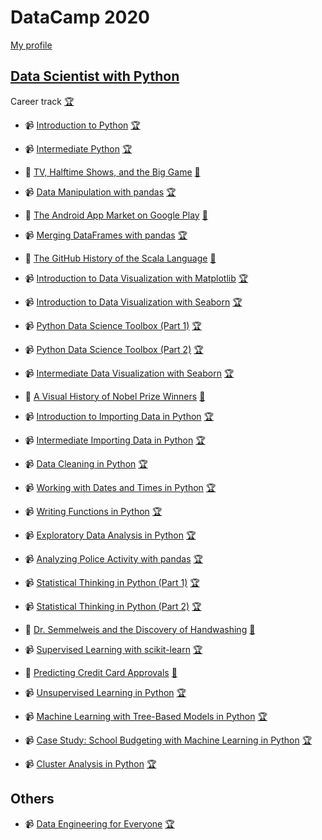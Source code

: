 # DataCamp 2020

[My profile](https://www.datacamp.com/profile/thebear44)

## [Data Scientist with Python](https://www.datacamp.com/tracks/data-scientist-with-python)

Career track [🏆](https://www.datacamp.com/statement-of-accomplishment/track/0a8ccad7613bc34fdff3cca2143dcd228dc8e58d)

* 📹 [Introduction to Python](https://www.datacamp.com/courses/intro-to-python-for-data-science) [🏆](https://www.datacamp.com/statement-of-accomplishment/course/6cf6b8cb6ab6fae0433f14ba53949abbe806feb4)

* 📹 [Intermediate Python](https://www.datacamp.com/courses/intermediate-python-for-data-science) [🏆](https://www.datacamp.com/statement-of-accomplishment/course/5622e1cff5e58cc8b8ecd53bb68b422001e09e62)

* 📝 [TV, Halftime Shows, and the Big Game](https://www.datacamp.com/projects/684) [📁](TV%2C%20Halftime%20Shows%2C%20and%20the%20Big%20Game)

* 📹 [Data Manipulation with pandas](https://www.datacamp.com/courses/data-manipulation-with-pandas) [🏆](https://www.datacamp.com/statement-of-accomplishment/course/9bcdd2615052731a2f7193b864e0fd67cbc1c13b)

* 📝 [The Android App Market on Google Play](https://www.datacamp.com/projects/619) [📁](The%20Android%20App%20Market%20on%20Google%20Play)

* 📹 [Merging DataFrames with pandas](https://www.datacamp.com/courses/merging-dataframes-with-pandas) [🏆](https://www.datacamp.com/statement-of-accomplishment/course/65f621e68d4b8d39fa2e446100828b828facfe7c)

* 📝 [The GitHub History of the Scala Language](https://www.datacamp.com/projects/163) [📁](The%20GitHub%20History%20of%20the%20Scala%20Language)

* 📹 [Introduction to Data Visualization with Matplotlib](https://www.datacamp.com/courses/introduction-to-data-visualization-with-matplotlib) [🏆](https://www.datacamp.com/statement-of-accomplishment/course/cdc436c6bf43304ae22f753863ac4e6374a52f26)

* 📹 [Introduction to Data Visualization with Seaborn](https://www.datacamp.com/courses/introduction-to-data-visualization-with-seaborn) [🏆](https://www.datacamp.com/statement-of-accomplishment/course/72cd1ca0a801e3cae5c4289d26da02c48367aa51)

* 📹 [Python Data Science Toolbox (Part 1)](https://www.datacamp.com/courses/python-data-science-toolbox-part-1) [🏆](https://www.datacamp.com/statement-of-accomplishment/course/fd21554dd1ca500afe27c17dee189d99b5bc1e79)

* 📹 [Python Data Science Toolbox (Part 2)](https://www.datacamp.com/courses/python-data-science-toolbox-part-2) [🏆](https://www.datacamp.com/statement-of-accomplishment/course/9c2cb5e18ddfe91786c849e063c2322d8086d66c)

* 📹 [Intermediate Data Visualization with Seaborn](https://www.datacamp.com/courses/intermediate-data-visualization-with-seaborn) [🏆](https://www.datacamp.com/statement-of-accomplishment/course/a631dd8ea4a3060fb4ddd738dc834bd00f7bec31)

* 📝 [A Visual History of Nobel Prize Winners](https://www.datacamp.com/projects/441) [📁](A%20Visual%20History%20of%20Nobel%20Prize%20Winners)

* 📹 [Introduction to Importing Data in Python](https://www.datacamp.com/courses/introduction-to-importing-data-in-python) [🏆](https://www.datacamp.com/statement-of-accomplishment/course/da41f4df0c2e8ff1fd14560955b56afa58de7d95)

* 📹 [Intermediate Importing Data in Python](https://www.datacamp.com/courses/intermediate-importing-data-in-python) [🏆](https://www.datacamp.com/statement-of-accomplishment/course/2dabed5880d509062dbd8f180010abee759d5d74)

* 📹 [Data Cleaning in Python](https://www.datacamp.com/courses/data-cleaning-in-python) [🏆](https://www.datacamp.com/statement-of-accomplishment/course/2fa626b33f560a4fb836d78e2e6a467e210e952c)

* 📹 [Working with Dates and Times in Python](https://www.datacamp.com/courses/working-with-dates-and-times-in-python) [🏆](https://www.datacamp.com/statement-of-accomplishment/course/c158c375ef20dbf00733f6af532c3e034c0b2950)

* 📹 [Writing Functions in Python](https://www.datacamp.com/courses/writing-functions-in-python) [🏆](https://www.datacamp.com/statement-of-accomplishment/course/1563d023f72d8f7ca39ac7400ded6c03b52f2a1e)

* 📹 [Exploratory Data Analysis in Python](https://www.datacamp.com/courses/exploratory-data-analysis-in-python) [🏆](https://www.datacamp.com/statement-of-accomplishment/course/08d365ca398c335837b55233a2ca82d5c2ac6441)

* 📹 [Analyzing Police Activity with pandas](https://www.datacamp.com/courses/analyzing-police-activity-with-pandas) [🏆](https://www.datacamp.com/statement-of-accomplishment/course/a39b4ad103a2ff92e93fb9d862f2530aff0b5094)

* 📹 [Statistical Thinking in Python (Part 1)](https://www.datacamp.com/courses/statistical-thinking-in-python-part-1) [🏆](https://www.datacamp.com/statement-of-accomplishment/course/62123ba291e227812b9ded67b75cd5c9c93cc389)

* 📹 [Statistical Thinking in Python (Part 2)](https://www.datacamp.com/courses/statistical-thinking-in-python-part-2) [🏆](https://www.datacamp.com/statement-of-accomplishment/course/3415e7b5689c53bda473a73bd953980f92dad9a2)

* 📝 [Dr. Semmelweis and the Discovery of Handwashing](https://www.datacamp.com/projects/20) [📁](Dr.%20Semmelweis%20and%20the%20Discovery%20of%20Handwashing)

* 📹 [Supervised Learning with scikit-learn](https://www.datacamp.com/courses/supervised-learning-with-scikit-learn) [🏆](https://www.datacamp.com/statement-of-accomplishment/course/20b02d38174b720834b4030f2d5478c1782ce884)

* 📝 [Predicting Credit Card Approvals](https://www.datacamp.com/projects/558) [📁](Predicting%20Credit%20Card%20Approvals)

* 📹 [Unsupervised Learning in Python](https://www.datacamp.com/courses/unsupervised-learning-in-python) [🏆](https://www.datacamp.com/statement-of-accomplishment/course/2e6a3bfd8673db8adda50d68aff00abf30a46946)

* 📹 [Machine Learning with Tree-Based Models in Python](https://www.datacamp.com/courses/machine-learning-with-tree-based-models-in-python) [🏆](https://www.datacamp.com/statement-of-accomplishment/course/177add79eca71915846eeb80805fa0dc7624c052)

* 📹 [Case Study: School Budgeting with Machine Learning in Python](https://www.datacamp.com/courses/case-study-school-budgeting-with-machine-learning-in-python) [🏆](https://www.datacamp.com/statement-of-accomplishment/course/e3eac68650b075239dfb1b7efea65e4813e543df)

* 📹 [Cluster Analysis in Python](https://www.datacamp.com/courses/cluster-analysis-in-python) [🏆](https://www.datacamp.com/statement-of-accomplishment/course/f1afc690e2b2e2c402710f74b4d034b217f48213)

## Others

* 📹 [Data Engineering for Everyone](https://www.datacamp.com/courses/data-engineering-for-everyone) [🏆](https://www.datacamp.com/statement-of-accomplishment/course/d38aba7cd1bb3fbf5788f4d3416f9f66a9fafedd)
